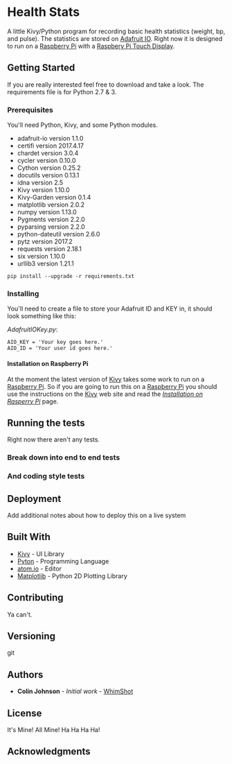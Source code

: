 # Health Stats

A little Kivy/Python program for recording basic health statistics (weight, bp,
and pulse). The statistics are stored on [Adafruit
IO](https://io.adafruit.com/). Right now it is designed to run on a [Raspberry
Pi](https://www.raspberrypi.org/) with a [Raspbery Pi Touch
Display](https://www.raspberrypi.org/products/raspberry-pi-touch-display/).

## Getting Started

If you are really interested feel free to download and take a look. The
requirements file is for Python 2.7 & 3.

### Prerequisites

You'll need Python, Kivy, and some Python modules.

*  adafruit-io version 1.1.0
*  certifi version 2017.4.17
*  chardet version 3.0.4
*  cycler version 0.10.0
*  Cython version 0.25.2
*  docutils version 0.13.1
*  idna version 2.5
*  Kivy version 1.10.0
*  Kivy-Garden version 0.1.4
*  matplotlib version 2.0.2
*  numpy version 1.13.0
*  Pygments version 2.2.0
*  pyparsing version 2.2.0
*  python-dateutil version 2.6.0
*  pytz version 2017.2
*  requests version 2.18.1
*  six version 1.10.0
*  urllib3 version 1.21.1

```
pip install --upgrade -r requirements.txt
```
### Installing

You'll need to create a file to store your Adafruit ID and KEY in, it should
look something like this:

*AdafruitIOKey.py*:

```
AIO_KEY = 'Your key goes here.'
AIO_ID = 'Your user id goes here.'
```

#### Installation on Raspberry Pi

At the moment the latest version of [Kivy](https://kivy.org/) takes some work to
run on a [Raspberry Pi](https://www.raspberrypi.org/). So if you are going to
run this on a [Raspberry Pi](https://www.raspberrypi.org/) you should use the
instructions on the [Kivy](https://kivy.org/) web site and read the
*[Installation on Rasperry
Pi](https://kivy.org/docs/installation/installation-rpi.html)*  page.

## Running the tests

Right now there aren't any tests.

### Break down into end to end tests

### And coding style tests

## Deployment

Add additional notes about how to deploy this on a live system

## Built With

*  [Kivy](https://kivy.org/) - UI Library
*  [Pyton](https://www.python.org/) - Programming Language
*  [atom.io](https://atom.io/) - Editor
*  [Matplotlib](https://matplotlib.org/) - Python 2D Plotting Library

## Contributing

Ya can't.

## Versioning

git

## Authors

*  **Colin Johnson**  - *Initial work*  - [WhimShot](https://github.com/WhimShot)

## License

It's Mine! All Mine! Ha Ha Ha Ha!

## Acknowledgments
